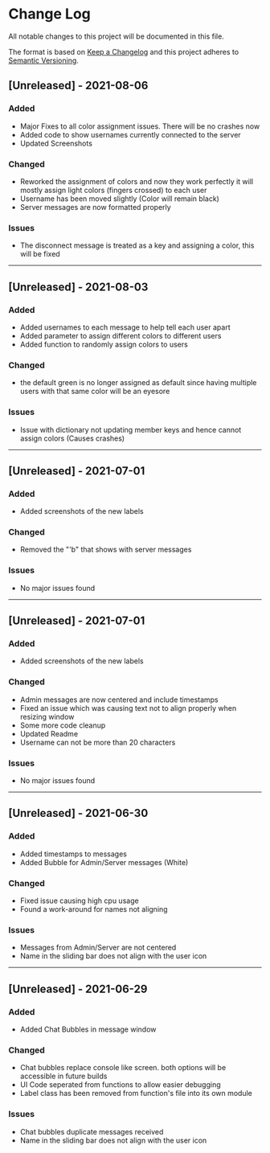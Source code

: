 # Change Log
All notable changes to this project will be documented in this file.
 
The format is based on [Keep a Changelog](http://keepachangelog.com/)
and this project adheres to [Semantic Versioning](http://semver.org/).


## [Unreleased] - 2021-08-06
### Added
- Major Fixes to all color assignment issues. There will be no crashes now
- Added code to show usernames currently connected to the server
- Updated Screenshots
### Changed
- Reworked the assignment of colors and now they work perfectly 
  it will mostly assign light colors (fingers crossed) to each user
- Username has been moved slightly (Color will remain black)
- Server messages are now formatted properly
### Issues
- The disconnect message is treated as a key and assigning a color, this will be fixed
<hr>


## [Unreleased] - 2021-08-03
### Added
- Added usernames to each message to help tell each user apart
- Added parameter to assign different colors to different users
- Added function to randomly assign colors to users
### Changed
- the default green is no longer assigned as default since having multiple users with that same color will be 
an eyesore
### Issues
- Issue with dictionary not updating member keys and hence cannot assign colors (Causes crashes)
<hr>


## [Unreleased] - 2021-07-01
### Added
- Added screenshots of the new labels
### Changed
- Removed the "'b" that shows with server messages
### Issues
- No major issues found
<hr>


## [Unreleased] - 2021-07-01
### Added
- Added screenshots of the new labels
### Changed
- Admin messages are now centered and include timestamps
- Fixed an issue which was causing text not to align properly when resizing window
- Some more code cleanup
- Updated Readme
- Username can not be more than 20 characters
### Issues
- No major issues found
<hr>

## [Unreleased] - 2021-06-30
### Added
- Added timestamps to messages
- Added Bubble for Admin/Server messages (White)
### Changed
- Fixed issue causing high cpu usage
- Found a work-around for names not aligning
### Issues
- Messages from Admin/Server are not centered 
- Name in the sliding bar does not align with the user icon
<hr>

## [Unreleased] - 2021-06-29
### Added
- Added Chat Bubbles in message window
### Changed
- Chat bubbles replace console like screen. both options will be accessible in future builds 
- UI Code seperated from functions to allow easier debugging 
- Label class has been removed from function's file into its own module
### Issues
- Chat bubbles duplicate messages received
- Name in the sliding bar does not align with the user icon